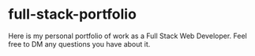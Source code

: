 # full-stack-portfolio
Here is my personal portfolio of work as a Full Stack Web Developer. Feel free to DM any questions you have about it. 
